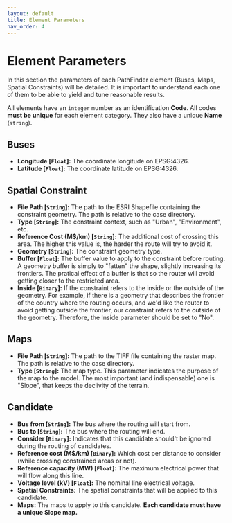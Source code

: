 ```yaml
---
layout: default
title: Element Parameters
nav_order: 4
---
```


# Element Parameters

In this section the parameters of each PathFinder element (Buses, Maps, Spatial Constraints) will be detailed. It is important to understand each one of them to be able to yield and tune reasonable results.

All elements have an `integer` number as an identification **Code**. All codes **must be unique** for each element category. They also have a unique **Name** (`string`).

## Buses
* **Longitude [`Float`]:** The coordinate longitude on EPSG:4326.
* **Latitude [`Float`]:** The coordinate latitude on EPSG:4326.

## Spatial Constraint
* **File Path [`String`]:** The path to the ESRI Shapefile containing the constraint geometry. The path is relative to the case directory.
* **Type [`String`]:** The constraint context, such as "Urban", "Environment", etc.
* **Reference Cost (M$/km) [`String`]:** The additional cost of crossing this area. The higher this value is, the harder the route will try to avoid it.
* **Geometry [`String`]:** The constraint geometry type.
* **Buffer [`Float`]:** The buffer value to apply to the constraint before routing. A geometry buffer is simply to "fatten" the shape, slightly increasing its frontiers. The pratical effect of a buffer is that so the router will avoid getting closer to the restricted area.
* **Inside [`Binary`]:** If the constraint refers to the inside or the outside of the geometry. For example, if there is a geometry that describes the frontier of the country where the routing occurs, and we'd like the router to avoid getting outside the frontier, our constraint refers to the outside of the geometry. Therefore, the Inside parameter should be set to "No".

## Maps
* **File Path [`String`]:** The path to the TIFF file containing the raster map. The path is relative to the case directory.
* **Type [`String`]:** The map type. This parameter indicates the purpose of the map to the model. The most important (and indispensable) one is "Slope", that keeps the declivity of the terrain.

## Candidate
* **Bus from [`String`]:** The bus where the routing will start from.
* **Bus to [`String`]:** The bus where the routing will end.
* **Consider [`Binary`]:** Indicates that this candidate should't be ignored during the routing of candidates.
* **Reference cost (M$/km) [`Binary`]:** Which cost per distance to consider (while crossing constrained areas or not).
* **Reference capacity (MW) [`Float`]:** The maximum electrical power that will flow along this line.
* **Voltage level (kV) [`Float`]:** The nominal line electrical voltage.
* **Spatial Constraints:** The spatial constraints that will be applied to this candidate.
* **Maps:** The maps to apply to this candidate. **Each candidate must have a unique Slope map.**